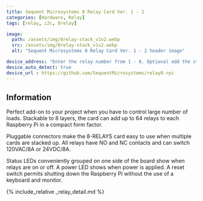 ```yaml
---
title: Sequent Microsystems 8 Relay Card Ver. 1 - 2
categories: [Hardware, Relay]
tags: [relay, i2c, 8relay]

image:
  path: /assets/img/8relay-stack_v1v2.webp
  src: /assets/img/8relay-stack_v1v2.webp
  alt: "Sequent Microsystems 8 Relay Card Ver. 1 - 2 header image"

device_address: "Enter the relay number from 1 - 8. Optional add the stack level number. Default 0."
device_auto_detect: true
device_url : https://github.com/SequentMicrosystems/relay8-rpi
---
```


## Information
Perfect add-on to your project when you have to control large number of loads. Stackable to 8 layers, the card can add up to 64 relays to each Raspberry Pi in a compact form factor.

Pluggable connectors make the 8-RELAYS card easy to use when multiple cards are stacked up. All relays have NO and NC contacts and can switch 120VAC/8A or 24VDC/8A.

Status LEDs conveniently grouped on one side of the board show when relays are on or off. A power LED shows when power is applied. A reset switch permits shutting down the Raspberry Pi without the use of a keyboard and monitor.

{% include_relative _relay_detail.md %}